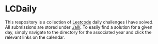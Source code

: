# **LCDaily**

This respository is a collection of [Leetcode](https://leetcode.com/) daily challenges I have solved. All submissions are stored under [./all/](./all/). To easily find a solution for a given day, simply navigate to the directory for the associated year and click the relevant links on the calendar.